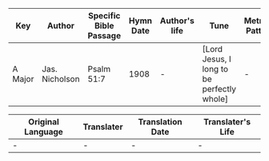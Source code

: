 Key | Author   | Specific Bible Passage     |Hymn Date |Author's life |Tune |Metrical Pattern   |Composer/Source
-- | --------- | ---------------------------|----------|--------------|-----|-------------------|-------------  
A Major |Jas. Nicholson |Psalm 51:7 |1908 |- |[Lord Jesus, I long to be perfectly whole] |- |Wm. G. Fischer

Original Language | Translater | Translation Date   | Translater's Life  
----------------- | --------- | --------------------|-------------     
\- |- |- |-
